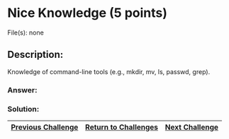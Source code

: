 # Nice Knowledge (5 points)

File(s): none

## Description:

Knowledge of command-line tools (e.g., mkdir, mv, ls, passwd, grep).

### Answer:

### Solution:



| [Previous Challenge](/Challenges/Operate-And-Maintain/1) | [Return to Challenges](/Challenges/../../../#modules) | [Next Challenge](/Challenges/Operate-And-Maintain/3) |
| :------- | :-----: | ------: |